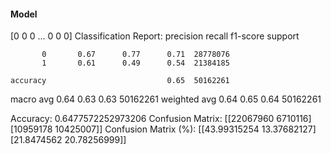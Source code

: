 #### Model
[0 0 0 ... 0 0 0]
Classification Report:
              precision    recall  f1-score   support

           0       0.67      0.77      0.71  28778076
           1       0.61      0.49      0.54  21384185

    accuracy                           0.65  50162261
   macro avg       0.64      0.63      0.63  50162261
weighted avg       0.64      0.65      0.64  50162261

Accuracy: 0.6477572252973206
Confusion Matrix:
[[22067960  6710116]
 [10959178 10425007]]
Confusion Matrix (%):
[[43.99315254 13.37682127]
 [21.8474562  20.78256999]]
